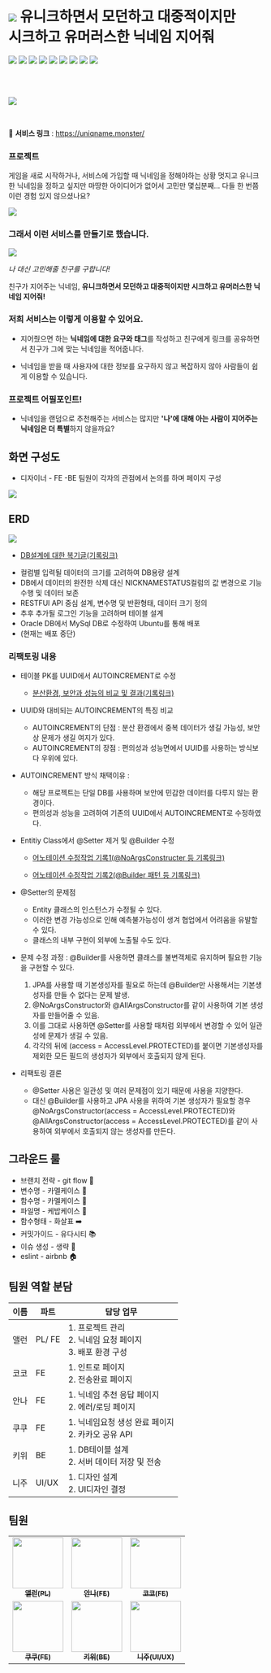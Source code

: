 # ![](https://hackmd.io/_uploads/BkxxE1Du3.png) 유니크하면서 모던하고 대중적이지만 <br/>시크하고 유머러스한 닉네임 지어줘

<img src="https://img.shields.io/badge/TypeScript-3178C6?style=for-the-badge&logo=typescript&logoColor=white"> <img src="https://img.shields.io/badge/React-61DAFB?style=for-the-badge&logo=react&logoColor=black"> <img src="https://img.shields.io/badge/Next.js-000000?style=for-the-badge&logo=Next.js&logoColor=white"> <img src ="https://img.shields.io/badge/SASS-cc6699.svg?&style=for-the-badge&logo=Sass&logoColor=white"/> <img src="https://img.shields.io/badge/MySQL-4479A1?style=for-the-badge&logo=MySQL&logoColor=white"> <img src="https://img.shields.io/badge/springboot-6DB33F?style=for-the-badge&logo=springboot&logoColor=white">  <img src="https://img.shields.io/badge/eslint-4B32C3?style=for-the-badge&logo=eslint&logoColor=white">  <img src="https://img.shields.io/badge/prettier-F7B93E?style=for-the-badge&logo=prettier&logoColor=black">  <img src="https://img.shields.io/badge/axios-white?style=for-the-badge&logo=Axios&logoColor=black">

<br/><br/>

![](https://hackmd.io/_uploads/B1jg4yPun.png)

<br/>

🔗 **서비스 링크** : https://uniqname.monster/

### 프로젝트

게임을 새로 시작하거나, 서비스에 가입할 때 닉네임을 정해야하는 상황
멋지고 유니크한 닉네임을 정하고 싶지만 마땅한 아이디어가 없어서 고민만 몇십분째...
다들 한 번쯤 이런 경험 있지 않으셨나요?

![](https://hackmd.io/_uploads/B1l4n1v_h.png)

### 그래서 이런 서비스를 만들기로 했습니다.

![](https://hackmd.io/_uploads/BketUnyP_2.png)

_나 대신 고민해줄 친구를 구합니다!_

친구가 지어주는 닉네임, **유니크하면서 모던하고 대중적이지만 시크하고 유머러스한 닉네임 지어줘!**

### 저희 서비스는 이렇게 이용할 수 있어요.

- 지어줬으면 하는 **닉네임에 대한 요구와 태그**를 작성하고 친구에게 링크를 공유하면서 친구가 그에 맞는 닉네임을 적어줍니다.

- 닉네임을 받을 때 사용자에 대한 정보를 요구하지 않고 복잡하지 않아 사람들이 쉽게 이용할 수 있습니다.

### 프로젝트 어필포인트!

- 닉네임을 랜덤으로 추천해주는 서비스는 많지만 **'나'에 대해 아는 사람이 지어주는 닉네임은 더 특별**하지 않을까요?

## 화면 구성도
- 디자이너 - FE -BE 팀원이 각자의 관점에서 논의를 하며 페이지 구성

![](https://hackmd.io/_uploads/ryLRi1PO2.png)

## ERD


![](https://hackmd.io/_uploads/S1LCvkvO2.jpg)

* [DB설계에 대한 복기글(기록링크)](https://velog.io/@gkiwi/%ED%85%8C%EC%98%A4%EC%9D%98-%EC%8A%A4%ED%94%84%EB%A6%B0%ED%8A%B8-15%EA%B8%B0-%EC%B0%B8%EA%B0%80-%ED%9A%8C%EA%B3%A0%EB%A1%9D-Day4-Day5)

- 컬럼별 입력될 데이터의 크기를 고려하여 DB용량 설계
- DB에서 데이터의 완전한 삭제 대신 NICKNAMESTATUS컬럼의 값 변경으로 기능 수행 및 데이터 보존
- RESTFUl API 중심 설계, 변수명 및 반환형태, 데이터 크기 정의
- 추후 추가될 로그인 기능을 고려하며 테이블 설계
- Oracle DB에서 MySql DB로 수정하여 Ubuntu를 통해 배포
- (현재는 배포 중단)
  
 ### 리팩토링 내용

- 테이블 PK를 UUID에서 AUTOINCREMENT로 수정
    
     * [분산환경, 보안과 성능의 비교 및 결과(기록링크)](https://developerkiwi.tistory.com/entry/MySql-AutoINCREMENT-vs-UUID-%EC%9E%A5%EB%8B%A8%EC%A0%90-%EB%B9%84%EA%B5%90-%EB%B0%8F-%EA%B2%B0%EA%B3%BC)
    
- UUID와 대비되는 AUTOINCREMENT의 특징 비교 
    
    - AUTOINCREMENT의 단점 : 분산 환경에서 중복 데이터가 생길 가능성, 보안상 문제가 생길 여지가 있다.
    - AUTOINCREMENT의 장점 : 편의성과 성능면에서 UUID를 사용하는 방식보다 우위에 있다.
    
- AUTOINCREMENT 방식 채택이유 : 
    
    - 해당 프로젝트는 단일 DB를 사용하며 보안에 민감한 데이터를 다루지 않는 환경이다.
    - 편의성과 성능을 고려하여 기존의 UUID에서 AUTOINCREMENT로 수정하였다.
 
- Entitiy Class에서 @Setter 제거 및 @Builder 수정
    
    * [어노테이션 수정작업 기록1(@NoArgsConstructer 등 기록링크)](https://developerkiwi.tistory.com/entry/Java-fieldLombok-NoArgsConstructor-RequiredArgsConstructor-AllArgsConstructor-등-개념-정리)
    
    * [어노테이션 수정작업 기록2(@Builder 패턴 등 기록링크)](https://developerkiwi.tistory.com/entry/Java-빌더패턴-Builder-Pattern-Builder-사용권장-setter지양이유-Lombok)
    
    
- @Setter의 문제점    
    - Entity 클래스의 인스턴스가 수정될 수 있다.
    - 이러한 변경 가능성으로 인해 예측불가능성이 생겨 협업에서 어려움을 유발할 수 있다.
    - 클래스의 내부 구현이 외부에 노출될 수도 있다.
    
- 문제 수정 과정 : @Builder를 사용하면 클래스를 불변객체로 유지하며 필요한 기능을 구현할 수 있다.
  1. JPA를 사용할 때 기본생성자를 필요로 하는데 @Builder만 사용해서는 기본생성자를 만들 수 없다는 문제 발생.
  2. @NoArgsConstructor와 @AllArgsConstructor를 같이 사용하여 기본 생성자를 만들어줄 수 있음.
  3. 이를 그대로 사용하면 @Setter를 사용할 때처럼 외부에서 변경할 수 있어 일관성에 문제가 생길 수 있음.
  4. 각각의 뒤에 (access = AccessLevel.PROTECTED)를 붙이면 기본생성자를 제외한 모든 필드의 생성자가 외부에서 호출되지 않게 된다.

- 리팩토링 결론
    - @Setter 사용은 일관성 및 여러 문제점이 있기 때문에 사용을 지양한다.
    - 대신 @Builder를 사용하고 JPA 사용을 위하여 기본 생성자가 필요할 경우 @NoArgsConstructor(access = AccessLevel.PROTECTED)와 @AllArgsConstructor(access = AccessLevel.PROTECTED)를 같이 사용하여 외부에서 호출되지 않는 생성자를 만든다.
  

## 그라운드 룰

- 브랜치 전략 - git flow 🌳
- 변수명 - 카멜케이스 🐫
- 함수명 - 카멜케이스 🐪
- 파일명 - 케밥케이스 🥙
- 함수형태 - 화살표 ➡️
- 커밋가이드 - 유다시티 📚
- 이슈 생성 - 생략 🚫
- eslint - airbnb 🏠

## 팀원 역할 분담

| 이름 | 파트   | 담당 업무                                                            |
| ---- | ------ | -------------------------------------------------------------------- |
| 앨런 | PL/ FE | 1. 프로젝트 관리 <br/> 2. 닉네임 요청 페이지 <br/> 3. 배포 환경 구성 |
| 코코 | FE     | 1. 인트로 페이지 <br/> 2. 전송완료 페이지 <br/>                      |
| 안나 | FE     | 1. 닉네임 추천 응답 페이지 <br/> 2. 에러/로딩 페이지                 |
| 쿠쿠 | FE     | 1. 닉네임요청 생성 완료 페이지 <br/> 2. 카카오 공유 API              |
| 키위 | BE     | 1. DB테이블 설계 <br/> 2. 서버 데이터 저장 및 전송 <br/>             |
| 니주 | UI/UX  | 1. 디자인 설계 <br/> 2. UI디자인 결정 <br/>                          |

## 팀원

<table>

<tr>
<td align="center"><a href="[https://github.com/Mulgyeol](https://github.com/Mulgyeol)"><img src="https://avatars.githubusercontent.com/u/59464537?v=4" width="100px;" alt=""/><br /><sub><b>앨런(PL)</b></sub></a><br /></td>

<td align="center"><a href="[https://github.com/haeunchoi-dev](https://github.com/haeunchoi-dev)"><img src="https://avatars.githubusercontent.com/u/132250432?v=4" width="100px;" alt=""/><br /><sub><b>안나(FE)</b></sub></a><br /></td>
    
<td align="center"><a href="[https://github.com/y00eunji](https://github.com/y00eunji)"><img src="https://avatars.githubusercontent.com/u/27201591?v=4" width="100px;" alt=""/><br /><sub><b>코코(FE)</b></sub></a><br /></td>
<tr/>
    
<td align="center"><a href="[https://github.com/MAGHC](https://github.com/MAGHC)"><img src="https://avatars.githubusercontent.com/u/89845540?v=4" width="100px;" alt=""/><br /><sub><b>쿠쿠(FE)</b></sub></a><br /></td>
    
<td align="center"><a href="[https://github.com/HYEONGCHANCHO](https://github.com/HYEONGCHANCHO)"><img src="https://avatars.githubusercontent.com/u/118033064?v=4" width="100px;" alt=""/><br /><sub><b>키위(BE)</b></sub></a><br /></td>

<td align="center"><a href="[https://github.com/heejuee](https://github.com/heejuee)"><img src="https://avatars.githubusercontent.com/u/126047660?v=4" width="100px;" alt=""/><br /><sub><b>니주(UI/UX)</b></sub></a><br /></td>
<tr/>

</table>
